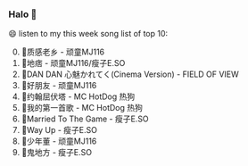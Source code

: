 

### Halo 👋

😄 listen to my this week song list of top 10:

0. 🌈质感老乡 - 顽童MJ116
1. 🌈地痞 - 顽童MJ116/瘦子E.SO
2. 🌈DAN DAN 心魅かれてく(Cinema Version) - FIELD OF VIEW
3. 🌈好朋友 - 顽童MJ116
4. 🌈约翰屈伏塔 - MC HotDog 热狗
5. 🌈我的第一首歌 - MC HotDog 热狗
6. 🌈Married To The Game - 瘦子E.SO
7. 🌈Way Up - 瘦子E.SO
8. 🌈少年董 - 顽童MJ116
9. 🌈鬼地方 - 瘦子E.SO

